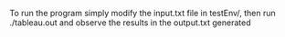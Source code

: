 To run the program simply modify the input.txt file in testEnv/, then run ./tableau.out and observe the results in the output.txt generated
